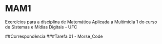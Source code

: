 # MAM1
Exercícios para a disciplina de Matemática Aplicada a Multimídia 1 do curso de Sistemas e Mídias Digitais - UFC

##Correspondência
###Tarefa 01 - Morse_Code

